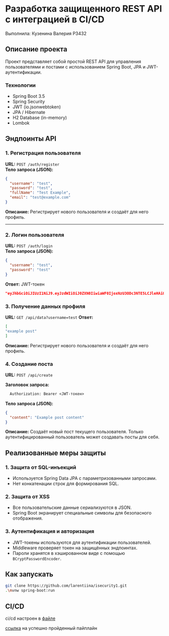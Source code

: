 # Разработка защищенного REST API с интеграцией в CI/CD

Выполнила: Кузенина Валерия P3432

## Описание проекта
Проект представляет собой простой REST API для управления пользователями и постами с использованием Spring Boot, JPA и JWT-аутентификации.

### Технологии
- Spring Boot 3.5
- Spring Security
- JWT (io.jsonwebtoken)
- JPA / Hibernate
- H2 Database (in-memory)
- Lombok

## Эндпоинты API

### 1. Регистрация пользователя
**URL:** `POST /auth/register`  
**Тело запроса (JSON):**
```json
{
  "username": "test",
  "password": "test",
  "fullName": "Test Example",
  "email": "test@example.com"
}
```
**Описание:** Регистрирует нового пользователя и создаёт для него профиль.

---

### 2. Логин пользователя
**URL:** `POST /auth/login`  
**Тело запроса (JSON):**
```json
{
  "username": "test",
  "password": "test"
}
```
**Ответ:** JWT-токен
```json
"eyJhbGciOiJIUzI1NiJ9.eyJzdWIiOiJ0ZXN0IiwiaWF0IjoxNzU3ODc3NTE5LCJleHAiOjE3NTc5NjM5MTl9.zl-8mupkjnmRoE_9ALAOWjlxc8jkYfRtI09ROZGC62I"
```
### 3. Получение данных профиля
**URL:** `GET /api/data?username=test`
**Ответ:** 
```json
[
"example post"
]
```
**Описание:** Регистрирует нового пользователя и создаёт для него профиль.

### 4. Создание поста
**URL:** `POST /api/create`  

**Заголовок запроса:**
```makefile
  Authorization: Bearer <JWT-токен>
```
**Тело запроса (JSON):**
```json
{
  "content": "Example post content"
}
```
**Описание:** Создаёт новый пост текущего пользователя. Только аутентифицированный пользователь может создавать посты для себя.

## Реализованные меры защиты

### 1. Защита от SQL-инъекций
- Используется Spring Data JPA с параметризованными запросами.
- Нет конкатенации строк для формирования SQL.

### 2. Защита от XSS
- Все пользовательские данные сериализуются в JSON.
- Spring Boot экранирует специальные символы для безопасного отображения.

### 3. Аутентификация и авторизация
- JWT-токены используются для аутентификации пользователей.
- Middleware проверяет токен на защищённых эндпоинтах.
- Пароли хранятся в хэшированном виде с помощью `BCryptPasswordEncoder`.

## Как запускать

```bash
git clone https://github.com/larentiina/isecurity1.git
.\mvnw spring-boot:run
```
## CI/CD
ci/cd настроен в [файле](https://github.com/larentiina/isecurity1/blob/master/.github/workflows/ci.yml)

[ссылка](https://github.com/larentiina/isecurity1/actions/runs/17716903024/job/50343059380) на успешно пройденный пайплайн


